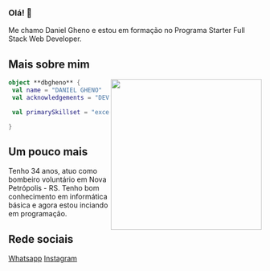 ### Olá! 👋

Me chamo Daniel Gheno e estou em formação no Programa Starter Full Stack Web Developer.


## Mais sobre mim

<img align="right" width="300" src="https://i2.wp.com/allhtaccess.info/wp-content/uploads/2018/03/programming.gif?fit=1281%2C716&ssl=1" />

```kotlin
object **dbgheno** {
 val name = "DANIEL GHENO"
 val acknowledgements = "DEV APRENDIZ"

 val primarySkillset = "excel, pinescript, basic front-end"

}
```
## Um pouco mais
Tenho 34 anos, atuo como bombeiro voluntário em Nova Petrópolis - RS. Tenho bom conhecimento em informática básica e agora estou inciando em programação.

## Rede sociais

<a href=https://wa.me//5554984027602>Whatsapp</a>
<a href=https://www.instagram.com/dbgheno/>Instagram</a>


<br>








